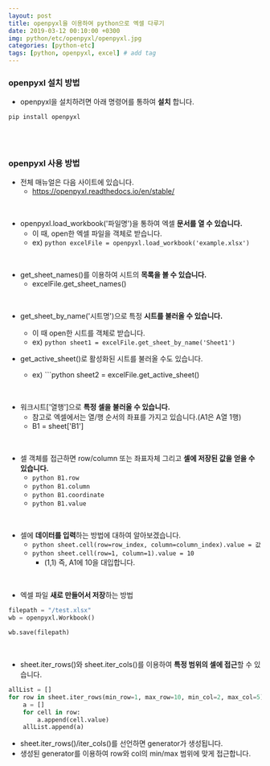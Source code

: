 ```yaml
---
layout: post
title: openpyxl을 이용하여 python으로 엑셀 다루기
date: 2019-03-12 00:10:00 +0300
img: python/etc/openpyxl/openpyxl.jpg
categories: [python-etc] 
tags: [python, openpyxl, excel] # add tag
---
```


### openpyxl 설치 방법

+ openpyxl을 설치하려면 아래 명령어를 통하여 **설치** 합니다.

```python
pip install openpyxl
```

<br><br>

### openpyxl 사용 방법

+ 전체 매뉴얼은 다음 사이트에 있습니다.
    + https://openpyxl.readthedocs.io/en/stable/

<br>

+ openpyxl.load_workbook('파일명')을 통하여 엑셀 **문서를 열 수 있습니다.**
    + 이 때, open한 엑셀 파일을 객체로 받습니다.
    + ex) ```python excelFile = openpyxl.load_workbook('example.xlsx') ```

<br>

+ get_sheet_names()를 이용하여 시트의 **목록을 볼 수 있습니다.**
    + excelFile.get_sheet_names()

<br>

+ get_sheet_by_name('시트명')으로 특정 **시트를 불러올 수 있습니다.**
    + 이 때 open한 시트를 객체로 받습니다.
    + ex) ```python sheet1 = excelFile.get_sheet_by_name('Sheet1') ```

+ get_active_sheet()로 활성화된 시트를 불러올 수도 있습니다.
    + ex) ```python sheet2 = excelFile.get_active_sheet()

<br>

+ 워크시트['열행']으로 **특정 셀을 불러올 수 있습니다.**
    + 참고로 엑셀에서는 열/행 순서의 좌표를 가지고 있습니다.(A1은 A열 1행)
    + B1 = sheet['B1']

<br>

+ 셀 객체를 접근하면 row/column 또는 좌표자체 그리고 **셀에 저장된 값을 얻을 수 있습니다.**
    + ```python B1.row ```
    + ```python B1.column ```
    + ```python B1.coordinate ```
    + ```python B1.value ```

<br>

+ 셀에 **데이터를 입력**하는 방법에 대하여 알아보겠습니다.
    + ```python sheet.cell(row=row_index, column=column_index).value = 값 ```
    + ```python sheet.cell(row=1, column=1).value = 10 ```
        + (1,1) 즉, A1에 10을 대입합니다.

<br>

+ 엑셀 파일 **새로 만들어서 저장**하는 방법

```python
filepath = "/test.xlsx"
wb = openpyxl.Workbook()

wb.save(filepath)
```

<br>

+ sheet.iter_rows()와 sheet.iter_cols()를 이용하여 **특정 범위의 셀에 접근**할 수 있습니다.

```python
allList = []
for row in sheet.iter_rows(min_row=1, max_row=10, min_col=2, max_col=5):
    a = []
    for cell in row:
        a.append(cell.value)
    allList.append(a)
```

+ sheet.iter_rows()/iter_cols()를 선언하면 generator가 생성됩니다.
+ 생성된 generator를 이용하여 row와 col의 min/max 범위에 맞게 접근합니다.
